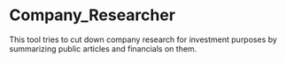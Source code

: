 # Company_Researcher
This tool tries to cut down company research for investment purposes by summarizing public articles and financials on them. 
